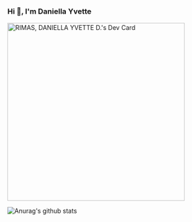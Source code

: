 ### Hi 👋, I'm Daniella Yvette


<a href="https://app.daily.dev/rimasdaniellayvetted"><img src="https://api.daily.dev/devcards/574ab478de4345568e1367487aac8350.png?r=l0z" width="400" alt="RIMAS, DANIELLA YVETTE D.'s Dev Card"/></a>

![Anurag's github stats](https://github-readme-stats.vercel.app/api?username=Danivy01)


